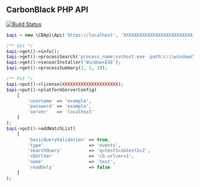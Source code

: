 ## CarbonBlack PHP API
[![Build Status](https://travis-ci.org/javabudd/CbApi.svg?branch=master)](https://travis-ci.org/javabudd/CbApi)

```php
$api = new \CBApi\Api('https://localhost', 'XXXXXXXXXXXXXXXXXXXXXXXXXX');

/** Get */
$api->get()->info();
$api->get()->processSearch('process_name:svchost.exe -path:c:\\windows\\');
$api->get()->sensorInstaller('WindowsEXE');
$api->get()->processSummary(1, 1, 10);

/** Put */
$api->put()->license(XXXXXXXXXXXXXXXXXXXXX);
$api->put()->platformServerConfig(
    [
        'username' => 'example',
        'password' => 'example',
        'server'   => 'localhost'
    ]
);
$api->put()->addWatchList(
    [
        'basicQueryValidation' => true,
        'type'                 => 'events',
        'searchQuery'          => 'q=test1=1&test2=2',
        'cbUrlVer'             => 'cb.urlver=1',
        'name'                 => 'test',
        'readOnly'             => false
    ]
);
```

